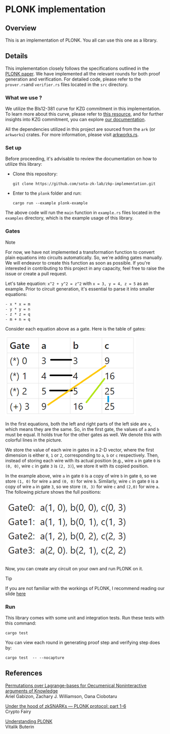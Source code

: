 # PLONK implementation

## Overview
This is an implementation of PLONK. You all can use this one as a library.

## Details
This implementation closely follows the specifications outlined in the 
[PLONK paper](https://eprint.iacr.org/2019/953.pdf). We have implemented all the relevant rounds 
for both proof generation and verification. For detailed code, please 
refer to the `prover.rs`and `verifier.rs` files located in the `src`
directory. 

### What we use ?
We utilize the Bls12-381 curve for KZG commitment in this implementation. To learn more about this 
curve, please refer to [this resource](https://github.com/sota-zk-lab/zkp-documents/blob/main/terms/bls12-381.md),
and for further insights into KZG commitment, you can explore 
[our documentation](https://github.com/sota-zk-lab/zkp-documents/blob/main/terms/polynomial-commitment/100_kate_commitment.md).

All the dependencies utilized in this project are sourced from the `ark` (or `arkworks`) crates. For more information, please visit [arkworks.rs](https://arkworks.rs/).

### Set up

Before proceeding, it's advisable to review the documentation on how to utilize this library:

- Clone this repository:
    ```
    git clone https://github.com/sota-zk-lab/zkp-implementation.git
    ```
- Enter to the `plonk` folder and run:
    ```
    cargo run --example plonk-example   
    ```
The above code will run the `main` function in `example.rs` files located in the `examples` 
directory, which is the example usage of this library.

### Gates

> [!NOTE]  
> For now, we have not implemented a transformation function to convert plain equations 
> into circuits automatically. So, we're adding gates manually. We will endeavor to create 
> this function as soon as possible. If you're interested in contributing to this project 
> in any capacity, feel free to raise the issue or create a pull request.

Let's take equation: `x^2 + y^2 = z^2` with `x = 3, y = 4, z = 5` as an example.
Prior to circuit generation, it's essential to parse it into smaller equations:
```
- x * x = m
- y * y = n
- z * z = q
- m + n = q
```

Consider each equation above as a gate. Here is the table of gates:

![gate_explanation_01.PNG](attachments/gate_explanation_01.png)

In the first equations, both the left and right parts of the left side are `x`, which means
they are the same. So, in the first gate, the values of `a` and `b` must be equal. It holds 
true for the other gates as well. We denote this with colorful lines in the picture.

We store the value of each wire in gates in a 2-D vector, where the first dimension is either `0`, `1` or `2`,
corresponding to `a`, `b` or `c` respectively. Then, instead of storing each wire with its actual position 
(e.g., wire `a` in gate `0` is `(0, 0)`, wire `c` in gate `3` is `(2, 3)`), we store it with its copied position.

In the example above, wire `a` in gate `0` is a copy of wire `b` in gate `0`, so we store `(1, 0)` for wire `a` 
and `(0, 0)` for wire `b`. Similarly, wire `c` in gate `0` is a copy of wire `a` in gate `3`, so we store `(0, 3)` 
for wire `c` and `(2,0)` for wire `a`. The following picture shows the full positions:

![gate_explanation_02.PNG](attachments/gate_explanation_02.png)

Now, you can create any circuit on your own and run PLONK on it.

> [!TIP]  
> If you are not familiar with the workings of PLONK, I recommend reading our slide 
> [here](https://github.com/sota-zk-lab/zkp-documents/blob/main/presentations/plonk_implementation.pptx)

### Run

This library comes with some unit and integration tests. Run these tests with this command:
```
cargo test
```

You can view each round in generating proof step and verifying step does by:
```
cargo test  -- --nocapture
```

## References
[Permutations over Lagrange-bases for Oecumenical Noninteractive arguments of Knowledge](https://eprint.iacr.org/2019/953.pdf)<br/>
Ariel Gabizon, Zachary J. Williamson, Oana Ciobotaru

[Under the hood of zkSNARKs — PLONK protocol: part 1-6](https://medium.com/@cryptofairy/under-the-hood-of-zksnarks-plonk-protocol-part-6-5a030d15be68) <br/>
Crypto Fairy

[Understanding PLONK](https://vitalik.eth.limo/general/2019/09/22/plonk.html)<br/>
Vitalik Buterin









